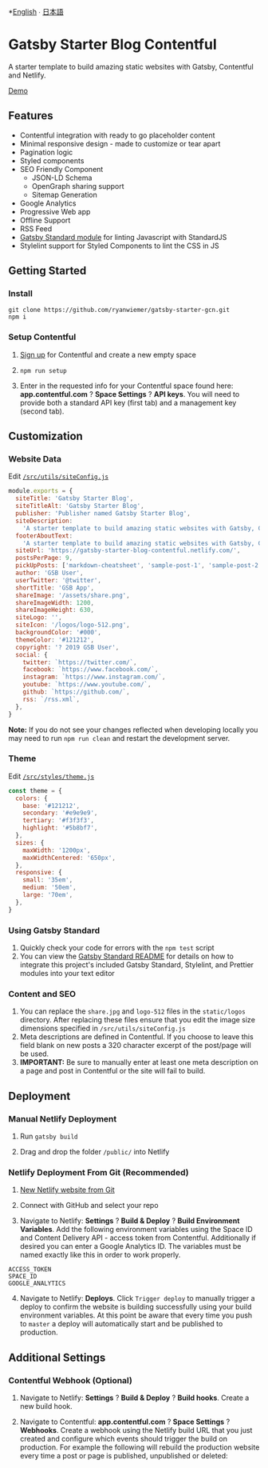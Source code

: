 *[English](README.md) ∙ [日本語](README-ja.md) 

# Gatsby Starter Blog Contentful

A starter template to build amazing static websites with Gatsby, Contentful and Netlify.

[Demo](https://gatsby-starter-blog-contentful.netlify.com/)

## Features

- Contentful integration with ready to go placeholder content
- Minimal responsive design - made to customize or tear apart
- Pagination logic
- Styled components
- SEO Friendly Component
  - JSON-LD Schema
  - OpenGraph sharing support
  - Sitemap Generation
- Google Analytics
- Progressive Web app
- Offline Support
- RSS Feed
- [Gatsby Standard module](https://www.npmjs.com/package/eslint-config-gatsby-standard) for linting Javascript with StandardJS
- Stylelint support for Styled Components to lint the CSS in JS

## Getting Started

### Install

```
git clone https://github.com/ryanwiemer/gatsby-starter-gcn.git
npm i
```

### Setup Contentful

1.  [Sign up](https://www.contentful.com/sign-up/) for Contentful and create a new empty space

2.  `npm run setup`

3.  Enter in the requested info for your Contentful space found here: **app.contentful.com** ? **Space Settings** ? **API keys**. You will need to provide both a standard API key (first tab) and a management key (second tab).

## Customization

### Website Data

Edit [`/src/utils/siteConfig.js`](https://github.com/ryanwiemer/gatsby-starter-gcn/blob/master/src/utils/siteConfig.js)

```js
module.exports = {
  siteTitle: 'Gatsby Starter Blog',
  siteTitleAlt: 'Gatsby Starter Blog',
  publisher: 'Publisher named Gatsby Starter Blog',
  siteDescription:
    'A starter template to build amazing static websites with Gatsby, Contentful and Netlify',
  footerAboutText:
    'A starter template to build amazing static websites with Gatsby, Contentful and Netlify',
  siteUrl: 'https://gatsby-starter-blog-contentful.netlify.com/',
  postsPerPage: 9,
  pickUpPosts: ['markdown-cheatsheet', 'sample-post-1', 'sample-post-2'],
  author: 'GSB User',
  userTwitter: '@twitter',
  shortTitle: 'GSB App',
  shareImage: '/assets/share.png',
  shareImageWidth: 1200,
  shareImageHeight: 630,
  siteLogo: '',
  siteIcon: '/logos/logo-512.png',
  backgroundColor: '#000',
  themeColor: '#121212',
  copyright: '? 2019 GSB User',
  social: {
    twitter: `https://twitter.com/`,
    facebook: `https://www.facebook.com/`,
    instagram: `https://www.instagram.com/`,
    youtube: `https://www.youtube.com/`,
    github: `https://github.com/`,
    rss: `/rss.xml`,
  },
}
```

**Note:** If you do not see your changes reflected when developing locally you may need to run `npm run clean` and restart the development server.

### Theme

Edit [`/src/styles/theme.js`](https://github.com/ryanwiemer/gatsby-starter-gcn/blob/master/src/styles/theme.js)

```js
const theme = {
  colors: {
    base: '#121212',
    secondary: '#e9e9e9',
    tertiary: '#f3f3f3',
    highlight: '#5b8bf7',
  },
  sizes: {
    maxWidth: '1200px',
    maxWidthCentered: '650px',
  },
  responsive: {
    small: '35em',
    medium: '50em',
    large: '70em',
  },
}
```

### Using Gatsby Standard

1.  Quickly check your code for errors with the `npm test` script
2.  You can view the [Gatsby Standard README](https://github.com/brandonkal/eslint-config-gatsby-standard) for details on how to integrate this project's included Gatsby Standard, Stylelint, and Prettier modules into your text editor

### Content and SEO

1.  You can replace the `share.jpg` and `logo-512` files in the `static/logos` directory. After replacing these files ensure that you edit the image size dimensions specified in `/src/utils/siteConfig.js`
2.  Meta descriptions are defined in Contentful. If you choose to leave this field blank on new posts a 320 character excerpt of the post/page will be used.
3.  **IMPORTANT:** Be sure to manually enter at least one meta description on a page and post in Contentful or the site will fail to build.

## Deployment

### Manual Netlify Deployment

1.  Run `gatsby build`

2.  Drag and drop the folder `/public/` into Netlify

### Netlify Deployment From Git (Recommended)

1.  [New Netlify website from Git](https://app.netlify.com/start)

2.  Connect with GitHub and select your repo

3.  Navigate to Netlify: **Settings** ? **Build & Deploy** ? **Build Environment Variables**. Add the following environment variables using the Space ID and Content Delivery API - access token from Contentful. Additionally if desired you can enter a Google Analytics ID. The variables must be named exactly like this in order to work properly.

```
ACCESS_TOKEN
SPACE_ID
GOOGLE_ANALYTICS
```

4.  Navigate to Netlify: **Deploys**. Click `Trigger deploy` to manually trigger a deploy to confirm the website is building successfully using your build environment variables. At this point be aware that every time you push to `master` a deploy will automatically start and be published to production.

## Additional Settings

### Contentful Webhook (Optional)

1.  Navigate to Netlify:
    **Settings** ? **Build & Deploy** ? **Build hooks**.
    Create a new build hook.

2.  Navigate to Contentful:
    **app.contentful.com** ? **Space Settings** ? **Webhooks**. Create a webhook using the Netlify build URL that you just created
    and configure which events should trigger the build on production. For example the following will rebuild the production website every time a post or page is published, unpublished or deleted:
